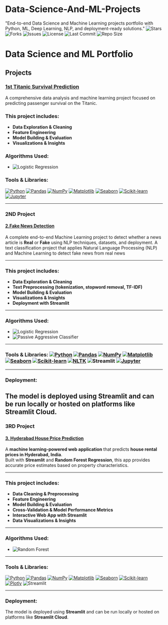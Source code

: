 # Data-Science-And-ML-Projects
"End-to-end Data Science and Machine Learning projects portfolio with Python, ML, Deep Learning, NLP, and deployment-ready solutions."
![Stars](https://img.shields.io/github/stars/Sanhith30/Data-Science-And-ML-Projects?style=social)
![Forks](https://img.shields.io/github/forks/Sanhith30/Data-Science-And-ML-Projects?style=social)
![Issues](https://img.shields.io/github/issues/Sanhith30/Data-Science-And-ML-Projects)
![License](https://img.shields.io/github/license/Sanhith30/Data-Science-And-ML-Projects)
![Last Commit](https://img.shields.io/github/last-commit/Sanhith30/Data-Science-And-ML-Projects)
![Repo Size](https://img.shields.io/github/repo-size/Sanhith30/Data-Science-And-ML-Projects)
# Data Science and ML Portfolio

## Projects

### [1st Titanic Survival Prediction](https://github.com/Sanhith30/Data-Science-And-ML-Projects/tree/main/Titanic%20Survival%20prediction)
A comprehensive data analysis and machine learning project focused on predicting passenger survival on the Titanic.

### This project includes:  
- **Data Exploration & Cleaning**  
- **Feature Engineering**  
- **Model Building & Evaluation**  
- **Visualizations & Insights**  

### Algorithms Used:  
- ![Logistic Regression](https://img.shields.io/badge/Algorithm-Logistic%20Regression-blue)

### Tools & Libraries:  
[![Python](https://img.shields.io/badge/Python-3.8%2B-blue)](https://www.python.org/)  [![Pandas](https://img.shields.io/badge/Pandas-1.0%2B-blue)](https://pandas.pydata.org/)  [![NumPy](https://img.shields.io/badge/NumPy-1.18%2B-blue)](https://numpy.org/)  [![Matplotlib](https://img.shields.io/badge/Matplotlib-3.0%2B-blue)](https://matplotlib.org/)  [![Seaborn](https://img.shields.io/badge/Seaborn-0.10%2B-blue)](https://seaborn.pydata.org/)  [![Scikit-learn](https://img.shields.io/badge/Scikit--learn-0.22%2B-blue)](https://scikit-learn.org/stable/)  [![Jupyter](https://img.shields.io/badge/Jupyter-Notebook-orange)](https://jupyter.org/)



---


### 2ND Project  
#### [2.Fake News Detection](https://github.com/Sanhith30/Data-Science-And-ML-Projects/tree/main/Fake%20News%20Detection)  
A complete end-to-end Machine Learning project to detect whether a news article is **Real** or **Fake** using NLP techniques, datasets, and deployment.
A text classification project that applies Natural Language Processing (NLP) and Machine Learning to detect fake news from real news

---

### This project includes:
- **Data Exploration & Cleaning**
- **Text Preprocessing (tokenization, stopword removal, TF-IDF)**
- **Model Building & Evaluation**
- **Visualizations & Insights**
- **Deployment with Streamlit**

---

### Algorithms Used:
- ![Logistic Regression](https://img.shields.io/badge/Algorithm-Logistic%20Regression-blue)
- ![Passive Aggressive Classifier](https://img.shields.io/badge/Algorithm-Passive%20Aggressive%20Classifier-blue)
  

---

### Tools & Libraries: [![Python](https://img.shields.io/badge/Python-3.8%2B-blue)](https://www.python.org/)  [![Pandas](https://img.shields.io/badge/Pandas-1.0%2B-blue)](https://pandas.pydata.org/)  [![NumPy](https://img.shields.io/badge/NumPy-1.18%2B-blue)](https://numpy.org/)  [![Matplotlib](https://img.shields.io/badge/Matplotlib-3.0%2B-blue)](https://matplotlib.org/)  [![Seaborn](https://img.shields.io/badge/Seaborn-0.10%2B-blue)](https://seaborn.pydata.org/)  [![Scikit-learn](https://img.shields.io/badge/Scikit--learn-0.22%2B-blue)](https://scikit-learn.org/stable/)  [![NLTK](https://img.shields.io/badge/NLTK-3.5%2B-yellowgreen)](https://www.nltk.org/)  ![Streamlit](https://img.shields.io/badge/Streamlit-1.0%2B-ff69b4) [![Jupyter](https://img.shields.io/badge/Jupyter-Notebook-orange)](https://jupyter.org/)

---

### Deployment:
The model is deployed using **Streamlit** and can be run locally or hosted on platforms like **Streamlit Cloud**.
---
### 3RD Project  
#### [3. Hyderabad House Price Prediction](https://github.com/Sanhith30/Data-Science-And-ML-Projects/tree/main/House%20price%20prediction)  
A **machine learning-powered web application** that predicts **house rental prices in Hyderabad, India**.  
Built with **Streamlit** and **Random Forest Regression**, this app provides accurate price estimates based on property characteristics.  

---

### This project includes:  
- **Data Cleaning & Preprocessing**  
- **Feature Engineering**  
- **Model Building & Evaluation**  
- **Cross-Validation & Model Performance Metrics**  
- **Interactive Web App with Streamlit**  
- **Data Visualizations & Insights**  

---

### Algorithms Used:  
- ![Random Forest](https://img.shields.io/badge/Algorithm-Random%20Forest-green)  

---

### Tools & Libraries:  
[![Python](https://img.shields.io/badge/Python-3.11%2B-blue)](https://www.python.org/)  [![Pandas](https://img.shields.io/badge/Pandas-2.0%2B-blue)](https://pandas.pydata.org/)  [![NumPy](https://img.shields.io/badge/NumPy-1.24%2B-blue)](https://numpy.org/)  [![Matplotlib](https://img.shields.io/badge/Matplotlib-3.7%2B-blue)](https://matplotlib.org/)  [![Seaborn](https://img.shields.io/badge/Seaborn-0.12%2B-blue)](https://seaborn.pydata.org/)  [![Scikit-learn](https://img.shields.io/badge/Scikit--learn-1.3%2B-blue)](https://scikit-learn.org/stable/)  [![Plotly](https://img.shields.io/badge/Plotly-5.15%2B-orange)](https://plotly.com/)  ![Streamlit](https://img.shields.io/badge/Streamlit-1.28%2B-ff69b4)  

---

### Deployment:  
The model is deployed using **Streamlit** and can be run locally or hosted on platforms like **Streamlit Cloud**.  


